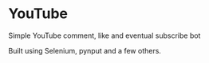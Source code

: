 # YouTube
Simple YouTube comment, like and eventual subscribe bot

Built using Selenium, pynput and a few others.
